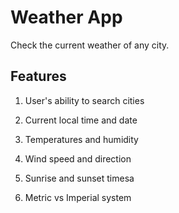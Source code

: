# Weather App

Check the current weather of any city.

## Features

1. User's ability to search cities

2. Current local time and date

3. Temperatures and humidity

4. Wind speed and direction

5. Sunrise and sunset timesa

6. Metric vs Imperial system


